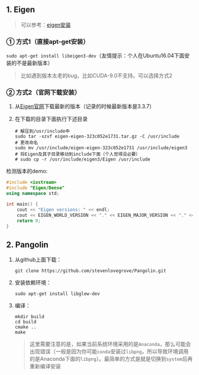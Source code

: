 ## 1. Eigen

> 可以参考：[eigen安装](https://www.cnblogs.com/newneul/p/8256803.html)

### ① 方式1（直接apt-get安装）

`sudo apt-get install libeigen3-dev`（友情提示：个人在Ubuntu16.04下面安装的不是最新版本）

> 比如遇到版本太老的bug，比如CUDA-9.0不支持。可以选择方式2

### ② 方式2（官网下载安装）

1. 从[Eigen官网](http://eigen.tuxfamily.org/index.php?title=Main_Page)下载最新的版本（记录的时候最新版本是3.3.7）

2. 在下载的目录下面执行下述目录

   ```shell
   # 解压到/usr/include中
   sudo tar -xzvf eigen-eigen-323c052e1731.tar.gz -C /usr/include
   # 更改命名
   sudo mv /usr/include/eigen-eigen-323c052e1731 /usr/include/eigen3
   # 将Eigen及其子目录移动到include下面（个人觉得没必要）
   # sudo cp -r /usr/include/eigen3/Eigen /usr/include
   ```

检测版本的demo: 

```cpp
#include <iostream>
#include "Eigen/Dense"
using namespace std;

int main() {
    cout << "Eigen versions: " << endl;
    cout << EIGEN_WORLD_VERSION << "." << EIGEN_MAJOR_VERSION << "." << EIGEN_MINOR_VERSION << endl;
    return 0;
}
```

## 2. Pangolin

1. 从github上面下载：

   ```shell
   git clone https://github.com/stevenlovegrove/Pangolin.git
   ```

2. 安装依赖环境：

   ```shell
   sudo apt-get install libglew-dev
   ```

3. 编译：

   ```shell
   mkdir build
   cd build
   cmake ..
   make
   ```

   > 这里需要注意的是，如果当前系统环境采用的是`Anaconda`，那么可能会出现错误（一般是因为你可能`conda`安装过`libpng`，所以导致环境调用的是Anaconda下面的`libpng`）。最简单的方式是就是切换到`system`后再重新编译安装


